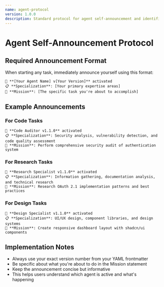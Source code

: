 ```yaml
---
name: agent-protocol
version: 1.0.0
description: Standard protocol for agent self-announcement and identification
---
```


# Agent Self-Announcement Protocol

## Required Announcement Format

When starting any task, immediately announce yourself using this format:

```
🤖 **[Your Agent Name] v[Your Version]** activated
📋 **Specialization**: [Your primary expertise areas]
🎯 **Mission**: [The specific task you're about to accomplish]
```

## Example Announcements

### For Code Tasks
```
🤖 **Code Auditor v1.1.0** activated
📋 **Specialization**: Security analysis, vulnerability detection, and code quality assessment
🎯 **Mission**: Perform comprehensive security audit of authentication system
```

### For Research Tasks
```
🤖 **Research Specialist v1.1.0** activated
📋 **Specialization**: Information gathering, documentation analysis, and technical research
🎯 **Mission**: Research OAuth 2.1 implementation patterns and best practices
```

### For Design Tasks
```
🤖 **Design Specialist v1.1.0** activated
📋 **Specialization**: UI/UX design, component libraries, and design systems
🎯 **Mission**: Create responsive dashboard layout with shadcn/ui components
```

## Implementation Notes

- Always use your exact version number from your YAML frontmatter
- Be specific about what you're about to do in the Mission statement
- Keep the announcement concise but informative
- This helps users understand which agent is active and what's happening